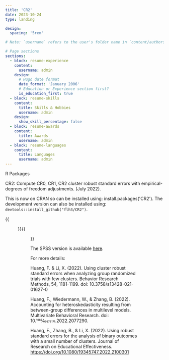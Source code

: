 ```yaml
---
title: 'CR2'
date: 2023-10-24
type: landing

design:
  spacing: '5rem'

# Note: `username` refers to the user's folder name in `content/authors/`

# Page sections
sections:
  - block: resume-experience
    content:
      username: admin
    design:
      # Hugo date format
      date_format: 'January 2006'
      # Education or Experience section first?
      is_education_first: true
  - block: resume-skills
    content:
      title: Skills & Hobbies
      username: admin
    design:
      show_skill_percentage: false
  - block: resume-awards
    content:
      title: Awards
      username: admin
  - block: resume-languages
    content:
      title: Languages
      username: admin
---
```

 R Packages
 
 CR2: Compute CR0, CR1, CR2 cluster robust standard errors with empirical-degrees of freedom adjustments. (July 2022).

This is now on CRAN so can be installed using: install.packages('CR2'). The development version can also be installed using: `devtools::install_github("flh3/CR2")`.
 

{{<figure src="https://cranlogs.r-pkg.org/badges/CR2" >}}{{<figure src="https://cranlogs.r-pkg.org/badges/grand-total/CR2" >}}

The SPSS version is available [here](https://github.com/flh3/CR2/tree/master/SPSS).

For more details:

Huang, F. & Li, X. (2022). Using cluster robust standard errors when analyzing group randomized trials with few clusters. Behavior Research Methods, 54, 1181-1199. doi: 10.3758/s13428-021-01627-0

Huang, F., Wiedermann, W., & Zhang, B. (2022). Accounting for heteroskedasticity resulting from between-group differences in multilevel models. Multivariate Behavioral Research. doi: 10.1080⁄00273171.2022.2077290.

Huang, F., Zhang, B., & Li, X. (2022). Using robust standard errors for the analysis of binary outcomes with a small number of clusters. Journal of Research on Educational Effectiveness. https://doi.org/10.1080/19345747.2022.2100301
